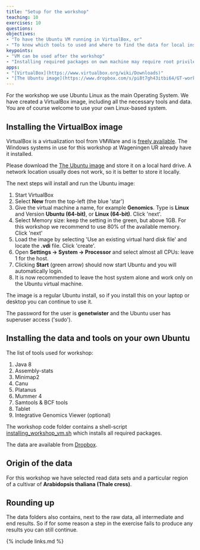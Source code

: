 ```yaml
---
title: "Setup for the workshop"
teaching: 10
exercises: 10
questions: 
objectives:
- "To have the Ubuntu VM running in VirtualBox, or"
- "To know which tools to used and where to find the data for local installation"
keypoints:
- "VM can be used after the workshop"
- "Installing required packages on own machine may require root privileges."
apps:
- "[VirtualBox](https://www.virtualbox.org/wiki/Downloads)"
- "[The Ubuntu image](https://www.dropbox.com/s/pi8t7gh43itbi64/GT-workshop.vdi?dl=0)"
---
```


For the workshop we use Ubuntu Linux as the main Operating System. We have created a VirtualBox image, including all the necessary tools and data. You are of course welcome to use your own Linux-based system.

## Installing the VirtualBox image

VirtualBox is a virtualization tool from VMWare and is [freely available](https://www.virtualbox.org/wiki/Downloads). The Windows systems in use for this workshop at Wageningen UR already have it installed.

Please download the [The Ubuntu image](https://www.dropbox.com/s/pi8t7gh43itbi64/GT-workshop.vdi?dl=0) and store it on a local hard drive. A network location usually does not work, so it is better to store it locally.

The next steps will install and run the Ubuntu image:

1. Start VirtualBox
2. Select **New** from the top-left (the blue 'star')
3. Give the virtual machine a name, for example **Genomics**. Type is **Linux** and Version **Ubuntu (64-bit)**, or **Linux (64-bit)**. Click 'next'.
4. Select Memory size: keep the setting in the green, but above 1GB. For this workshop we recommend to use 80% of the available memory. Click 'next'
5. Load the image by selecting 'Use an existing virtual hard disk file' and locate the **.vdi** file. Click 'create'.
6. Open **Settings -> System -> Processor** and select almost all CPUs: leave 1 for the host. 
7. Clicking **Start** (green arrow) should now start Ubuntu and you will automatically login.
8. It is now recommended to leave the host system alone and work only on the Ubuntu virtual machine.

The image is a regular Ubuntu install, so if you install this on your laptop or desktop you can continue to use it.

The password for the user is **genetwister** and the Ubuntu user has superuser access ('sudo').  

## Installing the data and tools on your own Ubuntu

The list of tools used for workshop:

1. Java 8
2. Assembly-stats
3. Minimap2
4. Canu
5. Platanus
6. Mummer 4
7. Samtools & BCF tools
8. Tablet
9. Integrative Genomics Viewer (optional)

The workshop code folder contains a shell-script [installing_workshop_vm.sh]({{site.workshop_site}}code/installing_workshop_vm.sh) which installs all required packages.

The data are available from [Dropbox](https://www.dropbox.com/s/03uj6ppq0tm687v/prepared.tar.gz?dl=0). 

## Origin of the data

For this workshop we have selected read data sets and a particular region of a cultivar of **Arabidopsis thaliana (Thale cress)**. 

## Rounding up

The data folders also contains, next to the raw data, all intermediate and end results. So if for some reason a step in the exercise fails to produce any results you can still continue.

{% include links.md %}
